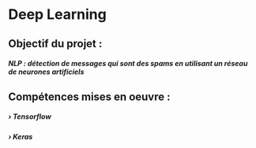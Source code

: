 # Deep Learning

## Objectif du projet :
##### NLP : détection de messages qui sont des spams en utilisant un réseau de neurones artificiels 

## Compétences mises en oeuvre :
##### › Tensorflow
##### › Keras
